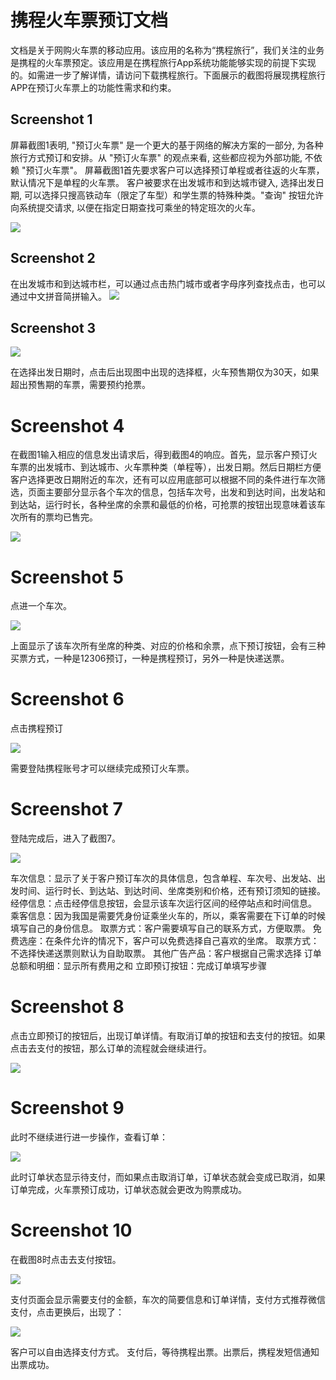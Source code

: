 # 携程火车票预订文档

文档是关于网购火车票的移动应用。该应用的名称为“携程旅行”，我们关注的业务是携程的火车票预定。该应用是在携程旅行App系统功能能够实现的前提下实现的。如需进一步了解详情，请访问下载携程旅行。下面展示的截图将展现携程旅行APP在预订火车票上的功能性需求和约束。

## Screenshot 1
屏幕截图1表明, "预订火车票" 是一个更大的基于网络的解决方案的一部分, 为各种旅行方式预订和安排。从 "预订火车票" 的观点来看, 这些都应视为外部功能, 不依赖 "预订火车票"。
屏幕截图1首先要求客户可以选择预订单程或者往返的火车票，默认情况下是单程的火车票。
客户被要求在出发城市和到达城市键入, 选择出发日期, 可以选择只搜高铁动车（限定了车型）和学生票的特殊种类。"查询" 按钮允许向系统提交请求, 以便在指定日期查找可乘坐的特定班次的火车。

![](./picture/IMG_0259.PNG)
## Screenshot 2
在出发城市和到达城市栏，可以通过点击热门城市或者字母序列查找点击，也可以通过中文拼音简拼输入。
![](./picture/IMG_0270.PNG)

## Screenshot 3

![](./picture/IMG_0272.PNG)

在选择出发日期时，点击后出现图中出现的选择框，火车预售期仅为30天，如果超出预售期的车票，需要预约抢票。

# Screenshot 4

在截图1输入相应的信息发出请求后，得到截图4的响应。首先，显示客户预订火车票的出发城市、到达城市、火车票种类（单程等），出发日期。然后日期栏方便客户选择更改日期附近的车次，还有可以应用底部可以根据不同的条件进行车次筛选，页面主要部分显示各个车次的信息，包括车次号，出发和到达时间，出发站和到达站，运行时长，各种坐席的余票和最低的价格，可抢票的按钮出现意味着该车次所有的票均已售完。

![](./picture/IMG_0260.PNG)
# Screenshot 5

点进一个车次。

![](./picture/IMG_0262.PNG)

上面显示了该车次所有坐席的种类、对应的价格和余票，点下预订按钮，会有三种买票方式，一种是12306预订，一种是携程预订，另外一种是快递送票。

# Screenshot 6
点击携程预订

![](./picture/IMG_0263.PNG)

需要登陆携程账号才可以继续完成预订火车票。

# Screenshot 7
登陆完成后，进入了截图7。

![](./picture/IMG_0264.PNG)


车次信息：显示了关于客户预订车次的具体信息，包含单程、车次号、出发站、出发时间、运行时长、到达站、到达时间、坐席类别和价格，还有预订须知的链接。
经停信息：点击经停信息按钮，会显示该车次运行区间的经停站点和时间信息。
乘客信息：因为我国是需要凭身份证乘坐火车的，所以，乘客需要在下订单的时候填写自己的身份信息。
取票方式：客户需要填写自己的联系方式，方便取票。
免费选座：在条件允许的情况下，客户可以免费选择自己喜欢的坐席。
取票方式：不选择快递送票则默认为自助取票。
其他广告产品：客户根据自己需求选择
订单总额和明细：显示所有费用之和
立即预订按钮：完成订单填写步骤

# Screenshot 8
点击立即预订的按钮后，出现订单详情。有取消订单的按钮和去支付的按钮。如果点击去支付的按钮，那么订单的流程就会继续进行。

![](./picture/aaa.jpg)

# Screenshot 9
此时不继续进行进一步操作，查看订单：

![](./picture/IMG_0269.PNG)

此时订单状态显示待支付，而如果点击取消订单，订单状态就会变成已取消，如果订单完成，火车票预订成功，订单状态就会更改为购票成功。

# Screenshot 10
在截图8时点击去支付按钮。

![](./picture/IMG_0267.PNG)

支付页面会显示需要支付的金额，车次的简要信息和订单详情，支付方式推荐微信支付，点击更换后，出现了：

![](./picture/IMG_0268.PNG)

客户可以自由选择支付方式。
支付后，等待携程出票。出票后，携程发短信通知出票成功。
